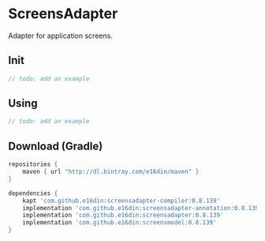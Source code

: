 # ScreensAdapter
Adapter for application screens.

## Init
```java
// todo: add an example
```

## Using

```kotlin
// todo: add an example
```

## Download (Gradle)

```groovy
repositories {
    maven { url "http://dl.bintray.com/e16din/maven" }
}

dependencies {
    kapt 'com.github.e16din:screensadapter-compiler:0.8.139'
    implementation 'com.github.e16din:screensadapter-annotation:0.8.139'
    implementation 'com.github.e16din:screensadapter:0.8.139'
    implementation 'com.github.e16din:screensmodel:0.8.139'
}
```
